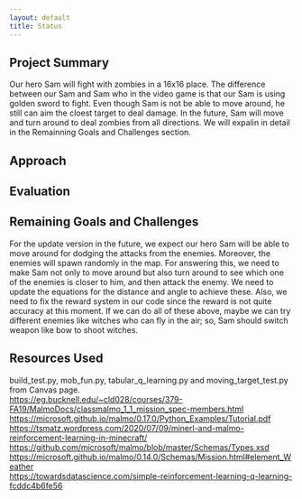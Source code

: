 ```yaml
---
layout: default
title: Status
---
```


## Project Summary ##

  Our hero Sam will fight with zombies in a 16x16 place. The difference between our Sam and Sam who in the video game is that our Sam is using golden sword to fight. Even though Sam is not be able to move around, he still can aim the cloest target to deal damage. In the future, Sam will move and turn around to deal zombies from all directions. We will expalin in detail in the Remainning Goals and Challenges section.
  
## Approach ##




## Evaluation ##



## Remaining Goals and Challenges ## 

  For the update version in the future, we expect our hero Sam will be able to move around for dodging the attacks from the enemies. Moreover, the enemies will spawn randomly in the map. For answering this, we need to make Sam not only to move around but also turn around to see which one of the enemies is closer to him, and then attack the enemy. We need to update the equations for the distance and angle to achieve these. Also, we need to fix the reward system in our code since the reward is not quite accuracy at this moment. 
If we can do all of these above, maybe we can try different enemies like witches who can fly in the air; so, Sam should switch weapon like bow to shoot witches. 

## Resources Used ##

build_test.py, mob_fun.py, tabular_q_learning.py and moving_target_test.py from Canvas page. <br />
https://eg.bucknell.edu/~cld028/courses/379-FA19/MalmoDocs/classmalmo_1_1_mission_spec-members.html <br />
https://microsoft.github.io/malmo/0.17.0/Python_Examples/Tutorial.pdf <br />
https://tsmatz.wordpress.com/2020/07/09/minerl-and-malmo-reinforcement-learning-in-minecraft/ <br />
https://github.com/microsoft/malmo/blob/master/Schemas/Types.xsd <br />
https://microsoft.github.io/malmo/0.14.0/Schemas/Mission.html#element_Weather <br />
https://towardsdatascience.com/simple-reinforcement-learning-q-learning-fcddc4b6fe56
